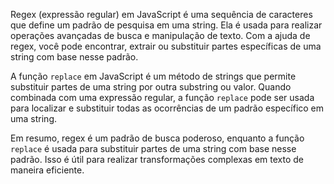 Regex (expressão regular) em JavaScript é uma sequência de caracteres que define um padrão de pesquisa em uma string. Ela é usada para realizar operações avançadas de busca e manipulação de texto. Com a ajuda de regex, você pode encontrar, extrair ou substituir partes específicas de uma string com base nesse padrão.

A função `replace` em JavaScript é um método de strings que permite substituir partes de uma string por outra substring ou valor. Quando combinada com uma expressão regular, a função `replace` pode ser usada para localizar e substituir todas as ocorrências de um padrão específico em uma string.

Em resumo, regex é um padrão de busca poderoso, enquanto a função `replace` é usada para substituir partes de uma string com base nesse padrão. Isso é útil para realizar transformações complexas em texto de maneira eficiente.